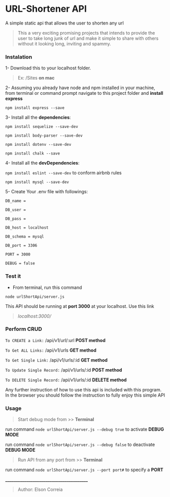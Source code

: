 # URL-Shortener API
A simple static api that allows the user to shorten any url

>This a very exciting promising projects that intends to provide the user to take long junk of url and make it simple to share with others without it looking long, inviting and spammy.

### Instalation

1- Download this to your localhost folder. 
> Ex: /Sites **on mac**

2- Assuming you already have node and npm installed in your machine, from terminal or command prompt navigate to this project folder and **install express**

``npm install express --save``

3- Install all the **dependencies**:

``npm install sequelize --save-dev``

``npm install body-parser --save-dev``

``npm install dotenv --save-dev``

``npm install chalk --save``

4- Install all the **devDependencies**:

``npm install eslint --save-dev`` to conform airbnb rules

``npm install mysql --save-dev``

5- Create Your .env file with followings:

``DB_name = ``

``DB_user = ``

``DB_pass = ``

``DB_host = localhost``

``DB_schema = mysql``

``DB_port = 3306``

``PORT = 3000``

``DEBUG = false``

### Test it

* From terminal, run this command

``node urlShortApi/server.js``

This API should be running at **port 3000** at your localhost. Use this link 

>_localhost:3000/_

### Perform CRUD

`` To CREATE a Link: ``  /api/v1/url/:url **POST method**

`` To Get ALL Links: ``  /api/v1/urls **GET method**

`` To Get Single Link: ``  /api/v1/urls/:id  **GET method**

`` To Update Single Record: ``  /api/v1/urls/:id **POST method**

`` To DELETE Single Record: ``  /api/v1/urls/:id  **DELETE method**

Any further instruction of how to use this api is included with this program. 
In the browser you should follow the instruction to fully enjoy this simple API

### Usage

> Start debug mode from >> **Terminal**

run command ``node urlShortApi/server.js --debug true`` to activate **DEBUG MODE**

run command ``node urlShortApi/server.js --debug false`` to deactivate **DEBUG MODE**

> Run API from any port from  >> **Terminal**

run command ``node urlShortApi/server.js --port port#`` to specify a **PORT**

**_______________________________________**

> Author: Elson Correia
